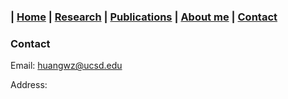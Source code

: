 ### | [Home](index.md) | [Research](https://hwz0428.github.io/research/) | [Publications]() | [About me](https://hwz0428.github.io/aboutme/) | [Contact](https://hwz0428.github.io/contact/)

### Contact
Email: huangwz@ucsd.edu

Address: 
